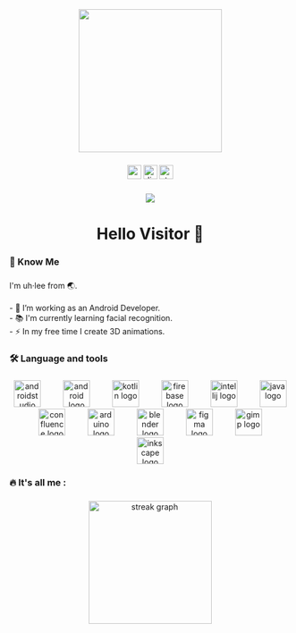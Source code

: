 <div align="center">
  <img height="256" src="https://camo.githubusercontent.com/62da68eb62b1e5f175f7d1f0191dd89a653d7908feb22d37d4a0ab07365d6791/68747470733a2f2f6d656469612e67697068792e636f6d2f6d656469612f4d3967624264396e6244724f5475314d71782f67697068792e676966"  />
</div>

###

<div align="center">
  <img src="https://img.shields.io/static/v1?message=Medium&logo=medium&label=&color=12100E&logoColor=white&labelColor=&style=for-the-badge" height="25" alt="medium logo"  />
  <img src="https://img.shields.io/static/v1?message=Discord&logo=discord&label=&color=7289DA&logoColor=white&labelColor=&style=for-the-badge" height="25" alt="discord logo"  />
  <img src="https://img.shields.io/static/v1?message=Stackoverflow&logo=stackoverflow&label=&color=FE7A16&logoColor=white&labelColor=&style=for-the-badge" height="25" alt="stackoverflow logo"  />
</div>

###

<div align="center">
  <img src="https://visitor-badge.laobi.icu/badge?page_id=ali-yasir-binairy.ali-yasir-binairy&"  />
</div>

###

<h1 align="center">Hello Visitor 🚀</h1>

###

<h3 align="left">🧢 Know Me</h3>

###

<p align="left">I'm uh·lee from 🌏.<br><br>- 🔭 I’m working as an Android Developer.<br>- 📚 I'm currently learning facial recognition.<br>- ⚡ In my free time I create 3D animations.</p>

###

<h3 align="left">🛠 Language and tools</h3>

###

<div align="center">
  <img src="https://cdn.jsdelivr.net/gh/devicons/devicon/icons/androidstudio/androidstudio-original.svg" height="48" alt="androidstudio logo"  />
  <img width="32" />
  <img src="https://cdn.jsdelivr.net/gh/devicons/devicon/icons/android/android-original.svg" height="48" alt="android logo"  />
  <img width="32" />
  <img src="https://cdn.jsdelivr.net/gh/devicons/devicon/icons/kotlin/kotlin-original.svg" height="48" alt="kotlin logo"  />
  <img width="32" />
  <img src="https://cdn.jsdelivr.net/gh/devicons/devicon/icons/firebase/firebase-plain.svg" height="48" alt="firebase logo"  />
  <img width="32" />
  <img src="https://cdn.jsdelivr.net/gh/devicons/devicon/icons/intellij/intellij-original.svg" height="48" alt="intellij logo"  />
  <img width="32" />
  <img src="https://cdn.jsdelivr.net/gh/devicons/devicon/icons/java/java-original.svg" height="48" alt="java logo"  />
  <img width="32" />
  <img src="https://cdn.jsdelivr.net/gh/devicons/devicon/icons/confluence/confluence-original.svg" height="48" alt="confluence logo"  />
  <img width="32" />
  <img src="https://cdn.jsdelivr.net/gh/devicons/devicon/icons/arduino/arduino-original.svg" height="48" alt="arduino logo"  />
  <img width="32" />
  <img src="https://cdn.jsdelivr.net/gh/devicons/devicon/icons/blender/blender-original.svg" height="48" alt="blender logo"  />
  <img width="32" />
  <img src="https://cdn.jsdelivr.net/gh/devicons/devicon/icons/figma/figma-original.svg" height="48" alt="figma logo"  />
  <img width="32" />
  <img src="https://cdn.jsdelivr.net/gh/devicons/devicon/icons/gimp/gimp-original.svg" height="48" alt="gimp logo"  />
  <img width="32" />
  <img src="https://cdn.jsdelivr.net/gh/devicons/devicon/icons/inkscape/inkscape-original.svg" height="48" alt="inkscape logo"  />
</div>

###

<h3 align="left">🔥   It's all me :</h3>

###

<div align="center">
  <img src="https://streak-stats.demolab.com?user=ali-yasir-binairy&locale=en&mode=weekly&theme=github_dark&hide_border=true&border_radius=5&order=3" height="220" alt="streak graph"  />
</div>

###
